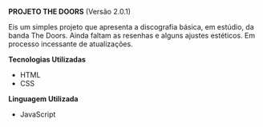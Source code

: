 **PROJETO THE DOORS** (Versão 2.0.1)

Eis um simples projeto que apresenta a discografia básica, em estúdio, da banda The Doors. 
Ainda faltam as resenhas e alguns ajustes estéticos.
Em processo incessante de atualizações.

**Tecnologias Utilizadas**

- HTML
- CSS

**Linguagem Utilizada**

- JavaScript
